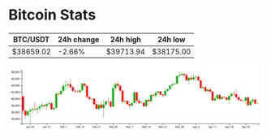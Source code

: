 # Bitcoin Stats

BTC/USDT|24h change|24h high|24h low|
|---|---|---|---|
|$38659.02|-2.66%|$39713.94|$38175.00|

<img src="./chart.svg">
